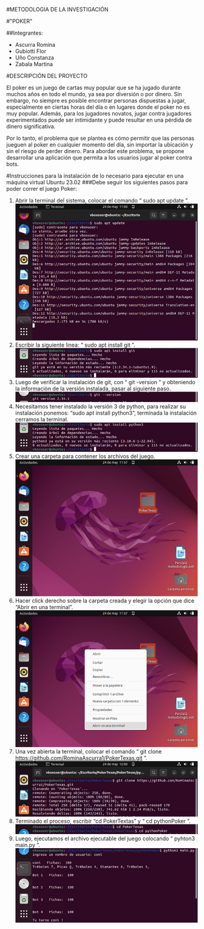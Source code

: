 #METODOLOGIA DE LA INVESTIGACIÓN 

#"POKER"

##Integrantes:
* Ascurra Romina
* Gubiotti Flor
* Uño Constanza
* Zabala Martina

#DESCRIPCIÓN DEL PROYECTO

El poker es un juego de cartas muy popular que se ha jugado durante muchos años en todo el mundo, ya sea por diversión o por dinero. Sin embargo, no siempre es posible encontrar personas dispuestas a jugar, especialmente en ciertas horas del día o en lugares donde el poker no es muy popular. Además, para los jugadores novatos, jugar contra jugadores experimentados puede ser intimidante y puede resultar en una pérdida de dinero significativa.

Por lo tanto, el problema que se plantea es cómo permitir que las personas jueguen al poker en cualquier momento del día, sin importar la ubicación y sin el riesgo de perder dinero. Para abordar este problema, se propone desarrollar una aplicación que permita a los usuarios jugar al poker contra bots.


#Instrucciones para la instalación de lo necesario para ejecutar en una máquina virtual Ubuntu 23.02
###Debe seguir los siguientes pasos para poder correr el juego Poker:

1. Abrir la terminal del sistema, colocar el comando “ sudo apt update ”.
![Instruccion 1](/Imagenes_Readme/instruccion_1.jpg)
2. Escribir la siguiente linea: “ sudo apt install git ”.
![Instruccion 2](/Imagenes_Readme/instruccion_2.jpg)
3. Luego de verificar la instalación de git, con “ git -version ” y obteniendo la informaciòn de la versión instalada, pasar al siguiente paso.
![Instruccion 3](/Imagenes_Readme/instruccion_3.jpg)
4. Necesitamos tener instalado la versión 3 de python, para realizar su instalación ponemos: “sudo apt install python3”, terminada la instalación cerramos la terminal.
![Instruccion 4](/Imagenes_Readme/instruccion_4.jpg)
5. Crear una carpeta para contener los archivos del juego.
![Instruccion 5](/Imagenes_Readme/instruccion_5.jpg)
6. Hacer click derecho sobre la carpeta creada y elegir la opción que dice “Abrir en una terminal”.
![Instruccion 6](/Imagenes_Readme/instruccion_6.jpg)
7. Una vez abierta la terminal, colocar el comando “ git clone https://github.com/RominaAscurra1/PokerTexas.git ”.
![Instruccion 7](/Imagenes_Readme/instruccion_7.jpg)
8. Terminado el proceso, escribir “cd PokerTextas” y “ cd pythonPoker ”.
![Instruccion 8](/Imagenes_Readme/instruccion_8.jpg)
9. Luego, ejecutamos el archivo ejecutable del juego colocando “ pyhton3 main.py ”.
![Instruccion 9](/Imagenes_Readme/instruccion_9.jpg)

